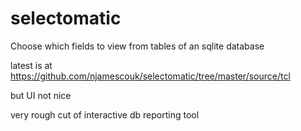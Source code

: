 # selectomatic

Choose which fields to view from tables of an sqlite database

latest is at https://github.com/njamescouk/selectomatic/tree/master/source/tcl

but UI not nice

very rough cut of interactive db reporting tool


